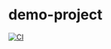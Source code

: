 # demo-project

[![CI](https://github.com/25f1000098-tech/demo-project/actions/workflows/ci.yml/badge.svg)](https://github.com/25f1000098-tech/demo-project/actions/workflows/ci.yml)
